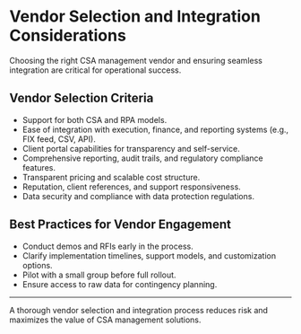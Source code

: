 # Vendor Selection and Integration Considerations

Choosing the right CSA management vendor and ensuring seamless integration are critical for operational success.

## Vendor Selection Criteria
- Support for both CSA and RPA models.
- Ease of integration with execution, finance, and reporting systems (e.g., FIX feed, CSV, API).
- Client portal capabilities for transparency and self-service.
- Comprehensive reporting, audit trails, and regulatory compliance features.
- Transparent pricing and scalable cost structure.
- Reputation, client references, and support responsiveness.
- Data security and compliance with data protection regulations.

## Best Practices for Vendor Engagement
- Conduct demos and RFIs early in the process.
- Clarify implementation timelines, support models, and customization options.
- Pilot with a small group before full rollout.
- Ensure access to raw data for contingency planning.

---

A thorough vendor selection and integration process reduces risk and maximizes the value of CSA management solutions. 